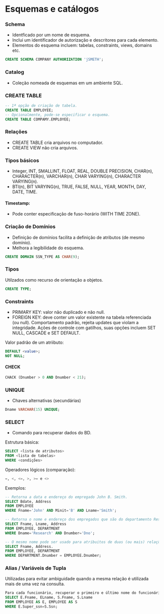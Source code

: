 # Esquemas e catálogos

### Schema

* Identficado por um nome de esquema.
* Inclui um identificador de autorização e descritores para cada elemento.
* Elementos do esquema incluem: tabelas, constraints, views, domains etc.

```sql
CREATE SCHEMA COMPANY AUTHORIZATION 'jSMETH';
```

### Catalog

* Coleção nomeada de esquemas em um ambiente SQL.

### CREATE TABLE

```sql
-- 1ª opção de criação de tabela.
CREATE TABLE EMPLOYEE;
-- Opcionalmente, pode-se especificar o esquema.
CREATE TABLE COMPAMY.EMPLOYEE;
```

### Relações

* CREATE TABLE cria arquivos no computador.
* CREATE VIEW não cria arquivos.

### Tipos básicos

* Integer, INT, SMALLINT, FLOAT, REAL, DOUBLE PRECISION, CHAR(n), CHARACTER(n), VARCHAR(n), CHAR VARYING(n), CHARACTER VARYING(n).
* BTI(n), BIT VARYING(n), TRUE, FALSE, NULL, YEAR, MONTH, DAY, DATE, TIME.

#### Timestamp:
* Pode conter especificação de fuso-horário (WITH TIME ZONE).

### Criação de Domínios
* Definição de domínios facilita a definição de atributos (de mesmo domínio).
* Melhora a legibilidade do esquema.

```sql
CREATE DOMAIN SSN_TYPE AS CHAR(9);
```

### Tipos

Utilzados como recurso de orientação a objetos.
```sql
CREATE TYPE;
```

### Constraints

* PRIMARY KEY: valor não duplicado e não null.
* FOREIGN KEY: deve conter um valor existente na tabela referenciada (ou null). Comportamento padrão, rejeita updates que violam a integridade. Ações de controle com gatilhos, suas opções incluem SET NULL, CASCADE e SET DEFAULT.

Valor padrão de um atriibuto:
```sql
DEFAULT <value>;
NOT NULL;
```

#### CHECK

```sql
CHACK (Dnumber > 0 AND Dnumber < 21);
```

### UNIQUE

* Chaves alternativas (secundárias)
```sql
Dname VARCHAR(15) UNIQUE;
```

### SELECT
 
* Comando para recuperar dados do BD.
 
Estrutura básica:
```sql
SELECT <lista de atributos>
FROM <lista de tabelas>
WHERE <condições>
```
 
Operadores lógicos (comparação):
```sql
=, <, <=, >, >= e <>
```

Exemplos:
```sql
-- Retorna a data e endereço do empregado John B. Smith.
SELECT Bdate, Address
FROM EMPLOYEE
WHERE Fname='John' AND Minit='B' AND Lname='Smith';

-- Retorna o nome e endereço dos empregados que são do departamento Research.
SELECT Fname, Lname, Address
FROM EMPLOYEE, DEPARTMENT
WHERE Dname='Research' AND Dnumber='Dno';

-- O mesmo nome pode ser usado para atribuitos de duas (ou mais) relações diferente.
SELECT Fname, Address.
FROM EMPLOYEE, DEPARTMENT
WHERE DEPARTMENT.Dnumber = EMPLOYEE.Dnumber;
```
### Alias / Variáveis de Tupla

Utilizadas para evitar ambiguidade quando a mesma relação é utilizada mais de uma vez na consulta.
```sql
Para cada funcionário, recuperar o primeiro e último nome do funcionário, assim como o do seu supervisor.
SELECT E.Fname, ELname, S.Fname, S.Lname
FROM EMPLOYEE AS E, EMPLOYEE AS S
WHERE E.Super_ssn=S.Ssn;
```
